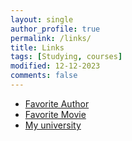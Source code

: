 ```yaml
---
layout: single
author_profile: true
permalink: /links/
title: Links
tags: [Studying, courses]
modified: 12-12-2023
comments: false
---
```



* [Favorite Author](https://en.wikipedia.org/wiki/Albert_Camus)
* [Favorite Movie](https://www.imdb.com/title/tt1798709/)
* [My university](http://myuniversity.com)


